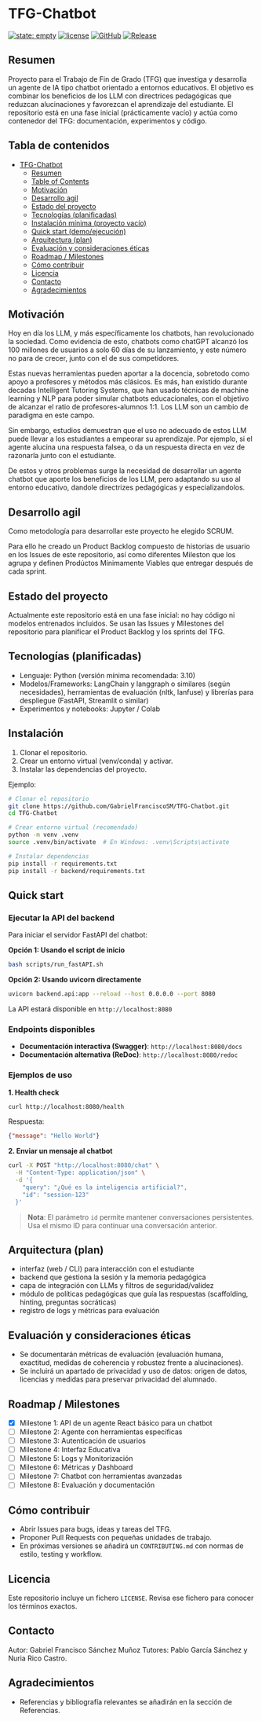 # TFG-Chatbot

[![state: empty](https://img.shields.io/badge/state-empty-lightgrey)](README.md) [![license](https://img.shields.io/badge/license-MIT-blue)](LICENSE) [![GitHub](https://img.shields.io/badge/GitHub-Repo-black?logo=github&logoColor=white)](https://github.com/GabrielFranciscoSM/TFG-Chatbot?tab=readme-ov-file) [![Release](https://img.shields.io/github/v/tag/GabrielFranciscoSM/TFG-Chatbot?sort=semver)](https://github.com/GabrielFranciscoSM/TFG-Chatbot/releases)

## Resumen

Proyecto para el Trabajo de Fin de Grado (TFG) que investiga y desarrolla un agente de IA tipo chatbot orientado a entornos educativos. El objetivo es combinar los beneficios de los LLM con directrices pedagógicas que reduzcan alucinaciones y favorezcan el aprendizaje del estudiante. El repositorio está en una fase inicial (prácticamente vacío) y actúa como contenedor del TFG: documentación, experimentos y código.

## Tabla de contenidos

- [TFG-Chatbot](#tfg-chatbot)
  - [Resumen](#resumen)
  - [Table of Contents](#table-of-contents)
  - [Motivación](#motivación)
  - [Desarrollo agil](#desarrollo-agil)
  - [Estado del proyecto](#estado-del-proyecto)
  - [Tecnologías (planificadas)](#tecnologías-planificadas)
  - [Instalación mínima (proyecto vacío)](#instalación-mínima-proyecto-vacío)
  - [Quick start (demo/ejecución)](#quick-start-demoejecución)
  - [Arquitectura (plan)](#arquitectura-plan)
  - [Evaluación y consideraciones éticas](#evaluación-y-consideraciones-éticas)
  - [Roadmap / Milestones](#roadmap--milestones)
  - [Cómo contribuir](#cómo-contribuir)
  - [Licencia](#licencia)
  - [Contacto](#contacto)
  - [Agradecimientos](#agradecimientos)

## Motivación

Hoy en día los LLM, y más específicamente los chatbots, han revolucionado la sociedad. Como evidencia de esto, chatbots como chatGPT alcanzó los 100 millones de usuarios a solo 60 días de su lanzamiento, y este número no para de crecer, junto con el de sus competidores.

Estas nuevas herramientas pueden aportar a la docencia, sobretodo como apoyo a profesores y métodos más clásicos. Es más, han existido durante decadas Intelligent Tutoring Systems, que han usado técnicas de machine learning y NLP para poder simular chatbots educacionales, con el objetivo de alcanzar el ratio de profesores-alumnos 1:1. Los LLM son un cambio de paradigma en este campo.

Sin embargo, estudios demuestran que el uso no adecuado de estos LLM puede llevar a los estudiantes a empeorar su aprendizaje. Por ejemplo, si el agente alucina una respuesta falsea, o da un respuesta directa en vez de razonarla junto con el estudiante.

De estos y otros problemas surge la necesidad de desarrollar un agente chatbot que aporte los beneficios de los LLM, pero adaptando su uso al entorno educativo, dandole directrizes pedagógicas y especializandolos.

## Desarrollo agil

Como metodología para desarrollar este proyecto he elegido SCRUM.

Para ello he creado un Product Backlog compuesto de historias de usuario en los Issues de este repositorio, así como diferentes Mileston que los agrupa y definen Prodúctos Mínimamente Viables que entregar después de cada sprint.

## Estado del proyecto

Actualmente este repositorio está en una fase inicial: no hay código ni modelos entrenados incluidos. Se usan las Issues y Milestones del repositorio para planificar el Product Backlog y los sprints del TFG.

## Tecnologías (planificadas)

- Lenguaje: Python (versión mínima recomendada: 3.10)
- Modelos/Frameworks: LangChain y langgraph o similares (según necesidades), herramientas de evaluación (nltk, lanfuse) y librerías para despliegue (FastAPI, Streamlit o similar)
- Experimentos y notebooks: Jupyter / Colab

## Instalación

1. Clonar el repositorio.
2. Crear un entorno virtual (venv/conda) y activar.
3. Instalar las dependencias del proyecto.

Ejemplo:

```bash
# Clonar el repositorio
git clone https://github.com/GabrielFranciscoSM/TFG-Chatbot.git
cd TFG-Chatbot

# Crear entorno virtual (recomendado)
python -m venv .venv
source .venv/bin/activate  # En Windows: .venv\Scripts\activate

# Instalar dependencias
pip install -r requirements.txt
pip install -r backend/requirements.txt
```

## Quick start

### Ejecutar la API del backend

Para iniciar el servidor FastAPI del chatbot:

**Opción 1: Usando el script de inicio**
```bash
bash scripts/run_fastAPI.sh
```

**Opción 2: Usando uvicorn directamente**
```bash
uvicorn backend.api:app --reload --host 0.0.0.0 --port 8080
```

La API estará disponible en `http://localhost:8080`

### Endpoints disponibles

- **Documentación interactiva (Swagger)**: `http://localhost:8080/docs`
- **Documentación alternativa (ReDoc)**: `http://localhost:8080/redoc`

### Ejemplos de uso

**1. Health check**
```bash
curl http://localhost:8080/health
```

Respuesta:
```json
{"message": "Hello World"}
```

**2. Enviar un mensaje al chatbot**
```bash
curl -X POST "http://localhost:8080/chat" \
  -H "Content-Type: application/json" \
  -d '{
    "query": "¿Qué es la inteligencia artificial?",
    "id": "session-123"
  }'
```


> **Nota**: El parámetro `id` permite mantener conversaciones persistentes. Usa el mismo ID para continuar una conversación anterior.


## Arquitectura (plan)

- interfaz (web / CLI) para interacción con el estudiante
- backend que gestiona la sesión y la memoria pedagógica
- capa de integración con LLMs y filtros de seguridad/validez
- módulo de políticas pedagógicas que guía las respuestas (scaffolding, hinting, preguntas socráticas)
- registro de logs y métricas para evaluación

## Evaluación y consideraciones éticas

- Se documentarán métricas de evaluación (evaluación humana, exactitud, medidas de coherencia y robustez frente a alucinaciones).
- Se incluirá un apartado de privacidad y uso de datos: origen de datos, licencias y medidas para preservar privacidad del alumnado.

## Roadmap / Milestones

- [x] Milestone 1: API de un agente React básico para un chatbot
- [ ] Milestone 2: Agente con herramientas específicas
- [ ] Milestone 3: Autenticación de usuarios
- [ ] Milestone 4: Interfaz Educativa
- [ ] Milestone 5: Logs y Monitorización
- [ ] Milestone 6: Métricas y Dashboard
- [ ] Milestone 7: Chatbot con herramientas avanzadas
- [ ] Milestone 8: Evaluación y documentación

## Cómo contribuir

- Abrir Issues para bugs, ideas y tareas del TFG.
- Proponer Pull Requests con pequeñas unidades de trabajo.
- En próximas versiones se añadirá un `CONTRIBUTING.md` con normas de estilo, testing y workflow.

## Licencia

Este repositorio incluye un fichero `LICENSE`. Revisa ese fichero para conocer los términos exactos.

## Contacto

Autor: Gabriel Francisco Sánchez Muñoz
Tutores: Pablo García Sánchez y Nuria Rico Castro.

## Agradecimientos

- Referencias y bibliografía relevantes se añadirán en la sección de Referencias.
